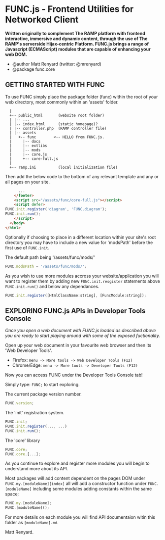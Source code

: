 FUNC.js - Frontend Utilities for Networked Client
==================================================

**Written originally to complement The RAMP platform
with frontend interactive, immersive and dynamic 
content, through the use of The RAMP's serverside
Hijax-centric Platform. FUNC.js brings a range of
Javascript (ECMAScript) modules that are capable
of enhancing your web DOM.**

 * @author Matt Renyard (twitter: @mrenyard)
 * @package func.core

GETTING STARTED WITH FUNC
--------------------------------------------------

To use FUNC simply place the package folder (func)
within the root of your web directory, most commonly
within an 'assets' folder.
```
  |
  +-- public_html       (website root folder)
  | |-- ...
  | |-- index.html      (static homepage)?
  | |-- controller.php  (RAMP controller file)
  | |-- assets
  |   +-- func        <-- HELLO from FUNC.js.
  |     |-- docs
  |     |-- extlibs
  |     |-- mods
  |     |-- core.js
  |     +-- core-full.js
  |
  +-- ramp.ini          (local initialization file)
```
Then add the below code to the bottom of any relevant
template and any or all pages on your site.

```html
      ...
    </footer>
    <script src="/assets/func/core-full.js"></script>
    <script defer>
FUNC.init.register('diagram', 'FUNC.diagram');
FUNC.init.run();
    </script>
  </body>
</html>
```
Optionally if choosing to place in a different location
within your site's root directory you may have to include
a new value for 'modsPath' before the first use of
`FUNC.init`.

The default path being '/assets/func/mods/'
```javascript
FUNC.modsPath = '/assets/func/mods/';
```

As you wish to use more modules accross your website/application
you will want to register them by adding new `FUNC.init.resgister`
statements above `FUNC.init.run()` and below any dependances.
```javascript
FUNC.init.register([HtmlClassName:string], [FuncModule:string]);
```

EXPLORING FUNC.js APIs in Developer Tools Console
--------------------------------------------------

*Once you open a web document with FUNC.js loaded
as described above you are ready to start playing
around with some of the exposed fuctionality.*

Open up your web document in your favourite web browser
and then its 'Web Developer Tools'.

- Firefox:     `menu -> More tools -> Web Developer Tools (F12)`
- Chrome/Edge: `menu -> More tools -> Developer Tools (F12)`

Now you can access FUNC under the Developer Tools Console tab!

Simply type: `FUNC;` to start exploring.

The current package version number.
```javascript
FUNC.version;
```

The 'init' registration system.
```javascript
FUNC.init;
FUNC.init.register(..., ...)
FUNC.init.run();
```

The 'core' library 
```javascript
FUNC.core;
FUNC.core.[...];
```
As you continue to explore and register more modules
you will begin to understand more about its API.

Most packages will add content dependent on the
pages DOM under `FUNC.my.[moduleName][index]`
all will add a constructor function under
`FUNC.[moduleName]` including some modules
adding constants within the same space;

```javascript
FUNC.my.[moduleName];
FUNC.[moduleName]();
```

For more details on each module you will find API
documentaion witin this folder as `[moduleName].md`.

Matt Renyard.
